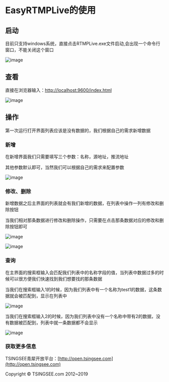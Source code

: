 # EasyRTMPLive的使用

## 启动

目前只支持windows系统，直接点击RTMPLive.exe文件启动,会出现一个命令行窗口，不能关闭这个窗口

![image](https://github.com/tsingsee/EasyRTMPLive/blob/master/images/start.png)

## 查看

直接在浏览器输入：[http://localhost:9600/index.html](http://localhost:9600/index.html)

![image](https://github.com/tsingsee/EasyRTMPLive/blob/master/images/list.png)

## 操作

第一次运行打开界面列表应该是没有数据的，我们根据自己的需求新增数据

### 新增

在新增界面我们只需要填写三个参数：名称，源地址，推流地址

其他参数默认即可，当然我们可以根据自己的需求来配置参数

![image](https://github.com/tsingsee/EasyRTMPLive/blob/master/images/add.png)

### 修改、删除

新增数据之后主界面的列表就会有我们新增的数据，在列表中操作一列有修改和删除按钮

当我们相对那条数据进行修改和删除操作，只需要在点击那条数据对应的修改和删除按钮即可

![image](https://github.com/tsingsee/EasyRTMPLive/blob/master/images/edit.png)

![image](https://github.com/tsingsee/EasyRTMPLive/blob/master/images/delete.png)

### 查询

在主界面的搜索框输入会匹配我们列表中的名称字段的值，当列表中数据过多的时候可以很方便我们快速找到我们想要找的那条数据

当我们在搜索框输入1的时候，因为我们列表中有一个名称为test1的数据，这条数据就会被匹配到，显示在列表中

![image](https://github.com/tsingsee/EasyRTMPLive/blob/master/images/search0.png)

当我们在搜索框输入2的时候，因为我们列表中没有一个名称中带有2的数据，没有数据被匹配到，列表中就一条数据都不会显示

![image](https://github.com/tsingsee/EasyRTMPLive/blob/master/images/search1.png)

### 获取更多信息

TSINGSEE青犀开放平台：[http://open.tsingsee.com](http://open.tsingsee.com)

Copyright © TSINGSEE.com 2012~2019